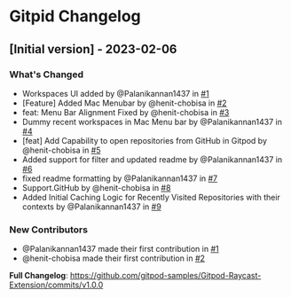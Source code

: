 # Gitpid Changelog

## [Initial version] - 2023-02-06

### What's Changed

* Workspaces UI added by @Palanikannan1437 in [#1](https://github.com/gitpod-samples/Gitpod-Raycast-Extension/pull/1)
* [Feature] Added Mac Menubar by @henit-chobisa in [#2](https://github.com/gitpod-samples/Gitpod-Raycast-Extension/pull/2)
* feat: Menu Bar Alignment Fixed by @henit-chobisa in [#3](https://github.com/gitpod-samples/Gitpod-Raycast-Extension/pull/3)
* Dummy recent workspaces in Mac Menu bar by @Palanikannan1437 in [#4](https://github.com/gitpod-samples/Gitpod-Raycast-Extension/pull/4)
* [feat] Add Capability to open repositories from GitHub in Gitpod by @henit-chobisa in [#5](https://github.com/gitpod-samples/Gitpod-Raycast-Extension/pull/5)
* Added support for filter and updated readme by @Palanikannan1437 in [#6](https://github.com/gitpod-samples/Gitpod-Raycast-Extension/pull/6)
* fixed readme formatting by @Palanikannan1437 in [#7](https://github.com/gitpod-samples/Gitpod-Raycast-Extension/pull/7)
* Support.GitHub by @henit-chobisa in [#8](https://github.com/gitpod-samples/Gitpod-Raycast-Extension/pull/8)
* Added Initial Caching Logic for Recently Visited Repositories with their contexts by @Palanikannan1437 in [#9](https://github.com/gitpod-samples/Gitpod-Raycast-Extension/pull/9)

### New Contributors

* @Palanikannan1437 made their first contribution in [#1](https://github.com/gitpod-samples/Gitpod-Raycast-Extension/pull/1)
* @henit-chobisa made their first contribution in [#2](https://github.com/gitpod-samples/Gitpod-Raycast-Extension/pull/2)

**Full Changelog**: https://github.com/gitpod-samples/Gitpod-Raycast-Extension/commits/v1.0.0
